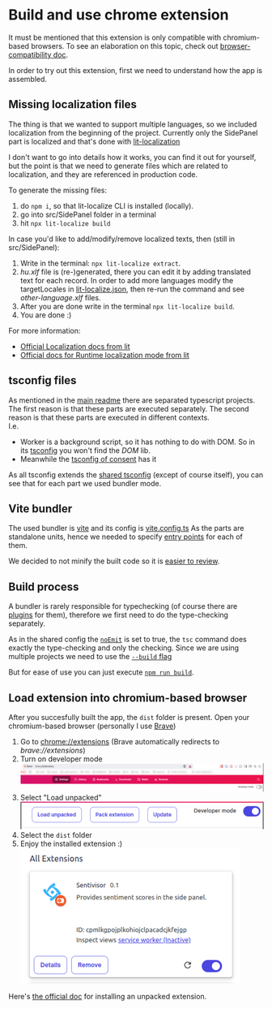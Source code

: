 # Build and use chrome extension

It must be mentioned that this extension is only compatible with chromium-based browsers.
To see an elaboration on this topic, check out [browser-compatibility doc](../browser-compatibility/browser-compatibility.md).

In order to try out this extension, first we need to understand how the app is assembled.

## Missing localization files

The thing is that we wanted to support multiple languages, so we included localization from the beginning of the project. Currently only the SidePanel part is localized and that's done with [lit-localization](https://lit.dev/docs/localization/overview/)

I don't want to go into details how it works, you can find it out for yourself, but the point is that we need to generate files which are related to localization, and they are referenced in production code.

To generate the missing files:
1. do `npm i`, so that lit-localize CLI is installed (locally).
1. go into src/SidePanel folder in a terminal
1. hit `npx lit-localize build`

In case you'd like to add/modify/remove localized texts, then (still in src/SidePanel):
1. Write in the terminal: `npx lit-localize extract`.
1. *hu.xlf* file is (re-)generated, there you can edit it by adding <target>translated text</target> for each record. In order to add more languages modify the targetLocales in [lit-localize.json](../../src/SidePanel/lit-localize.json?plane1#4), then re-run the command and see *other-language.xlf* files.
1. After you are done write in the terminal `npx lit-localize build`.
1. You are done :)

For more information:
- [Official Localization docs from lit](https://lit.dev/docs/localization/overview/)
- [Official docs for Runtime localization mode from lit](https://lit.dev/docs/localization/runtime-mode/)

## tsconfig files

As mentioned in the [main readme](../../README.md) there are separated typescript projects.
The first reason is that these parts are executed separately.
The second reason is that these parts are executed in different contexts. \
I.e.
- Worker is a background script, so it has nothing to do with DOM. So in its [tsconfig](../../src/worker/tsconfig.json?plane1#5) you won't find the *DOM* lib.
- Meanwhile the [tsconfig of consent](../../src/consent/tsconfig.json?plane1#5) has it

As all tsconfig extends the [shared tsconfig](../../src/shared/tsconfig.json) (except of course itself), you can see that for each part we used bundler mode.

## Vite bundler

The used bundler is [vite](https://vite.dev/) and its config is [vite.config.ts](../../vite.config.ts)
As the parts are standalone units, hence we needed to specify [entry points](https://rollupjs.org/configuration-options/#input) for each of them.

We decided to not minify the built code so it is [easier to review](https://developer.chrome.com/docs/webstore/review-process/#review-time-factors).

## Build process

A bundler is rarely responsible for typechecking (of course there are [plugins](https://www.npmjs.com/package/vite-plugin-checker) for them), therefore we first need to do the type-checking separately.

As in the shared config the [`noEmit`](../../src/shared/tsconfig.json#19) is set to true, the `tsc` command does exactly the type-checking and only the checking.
Since we are using multiple projects we need to use the [`--build` flag](https://www.typescriptlang.org/docs/handbook/project-references.html#build-mode-for-typescript)

But for ease of use you can just execute [`npm run build`](../../package.json?plane1#8).

## Load extension into chromium-based browser

After you succesfully built the app, the `dist` folder is present.
Open your chromium-based browser (personally I use [Brave](https://brave.com/))

1. Go to [chrome://extensions](chrome://extensions) (Brave automatically redirects to *brave://extensions*)
1. Turn on developer mode \
    ![developer mode toggle in Brave](./developer-mode.png)
1. Select "Load unpacked" \
    ![New menu points in developer mode](./developer-mode-menu-points.png)
1. Select the `dist` folder
1. Enjoy the installed extension :) \
  ![Sentivisor among web extensions](./installed-sentivisor-extension.png)

Here's [the official doc](https://developer.chrome.com/docs/extensions/get-started/tutorial/hello-world#load-unpacked) for installing an unpacked extension.